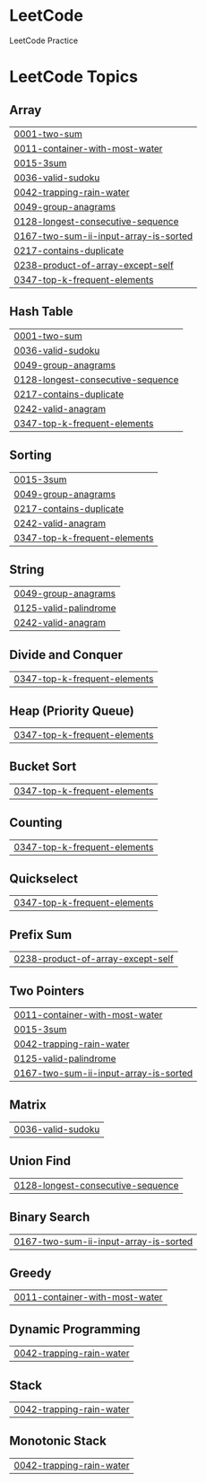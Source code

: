 # LeetCode
 LeetCode Practice

<!---LeetCode Topics Start-->
# LeetCode Topics
## Array
|  |
| ------- |
| [0001-two-sum](https://github.com/chhhhhyoo/LeetCodePrc/tree/master/0001-two-sum) |
| [0011-container-with-most-water](https://github.com/chhhhhyoo/LeetCodePrc/tree/master/0011-container-with-most-water) |
| [0015-3sum](https://github.com/chhhhhyoo/LeetCodePrc/tree/master/0015-3sum) |
| [0036-valid-sudoku](https://github.com/chhhhhyoo/LeetCodePrc/tree/master/0036-valid-sudoku) |
| [0042-trapping-rain-water](https://github.com/chhhhhyoo/LeetCodePrc/tree/master/0042-trapping-rain-water) |
| [0049-group-anagrams](https://github.com/chhhhhyoo/LeetCodePrc/tree/master/0049-group-anagrams) |
| [0128-longest-consecutive-sequence](https://github.com/chhhhhyoo/LeetCodePrc/tree/master/0128-longest-consecutive-sequence) |
| [0167-two-sum-ii-input-array-is-sorted](https://github.com/chhhhhyoo/LeetCodePrc/tree/master/0167-two-sum-ii-input-array-is-sorted) |
| [0217-contains-duplicate](https://github.com/chhhhhyoo/LeetCodePrc/tree/master/0217-contains-duplicate) |
| [0238-product-of-array-except-self](https://github.com/chhhhhyoo/LeetCodePrc/tree/master/0238-product-of-array-except-self) |
| [0347-top-k-frequent-elements](https://github.com/chhhhhyoo/LeetCodePrc/tree/master/0347-top-k-frequent-elements) |
## Hash Table
|  |
| ------- |
| [0001-two-sum](https://github.com/chhhhhyoo/LeetCodePrc/tree/master/0001-two-sum) |
| [0036-valid-sudoku](https://github.com/chhhhhyoo/LeetCodePrc/tree/master/0036-valid-sudoku) |
| [0049-group-anagrams](https://github.com/chhhhhyoo/LeetCodePrc/tree/master/0049-group-anagrams) |
| [0128-longest-consecutive-sequence](https://github.com/chhhhhyoo/LeetCodePrc/tree/master/0128-longest-consecutive-sequence) |
| [0217-contains-duplicate](https://github.com/chhhhhyoo/LeetCodePrc/tree/master/0217-contains-duplicate) |
| [0242-valid-anagram](https://github.com/chhhhhyoo/LeetCodePrc/tree/master/0242-valid-anagram) |
| [0347-top-k-frequent-elements](https://github.com/chhhhhyoo/LeetCodePrc/tree/master/0347-top-k-frequent-elements) |
## Sorting
|  |
| ------- |
| [0015-3sum](https://github.com/chhhhhyoo/LeetCodePrc/tree/master/0015-3sum) |
| [0049-group-anagrams](https://github.com/chhhhhyoo/LeetCodePrc/tree/master/0049-group-anagrams) |
| [0217-contains-duplicate](https://github.com/chhhhhyoo/LeetCodePrc/tree/master/0217-contains-duplicate) |
| [0242-valid-anagram](https://github.com/chhhhhyoo/LeetCodePrc/tree/master/0242-valid-anagram) |
| [0347-top-k-frequent-elements](https://github.com/chhhhhyoo/LeetCodePrc/tree/master/0347-top-k-frequent-elements) |
## String
|  |
| ------- |
| [0049-group-anagrams](https://github.com/chhhhhyoo/LeetCodePrc/tree/master/0049-group-anagrams) |
| [0125-valid-palindrome](https://github.com/chhhhhyoo/LeetCodePrc/tree/master/0125-valid-palindrome) |
| [0242-valid-anagram](https://github.com/chhhhhyoo/LeetCodePrc/tree/master/0242-valid-anagram) |
## Divide and Conquer
|  |
| ------- |
| [0347-top-k-frequent-elements](https://github.com/chhhhhyoo/LeetCodePrc/tree/master/0347-top-k-frequent-elements) |
## Heap (Priority Queue)
|  |
| ------- |
| [0347-top-k-frequent-elements](https://github.com/chhhhhyoo/LeetCodePrc/tree/master/0347-top-k-frequent-elements) |
## Bucket Sort
|  |
| ------- |
| [0347-top-k-frequent-elements](https://github.com/chhhhhyoo/LeetCodePrc/tree/master/0347-top-k-frequent-elements) |
## Counting
|  |
| ------- |
| [0347-top-k-frequent-elements](https://github.com/chhhhhyoo/LeetCodePrc/tree/master/0347-top-k-frequent-elements) |
## Quickselect
|  |
| ------- |
| [0347-top-k-frequent-elements](https://github.com/chhhhhyoo/LeetCodePrc/tree/master/0347-top-k-frequent-elements) |
## Prefix Sum
|  |
| ------- |
| [0238-product-of-array-except-self](https://github.com/chhhhhyoo/LeetCodePrc/tree/master/0238-product-of-array-except-self) |
## Two Pointers
|  |
| ------- |
| [0011-container-with-most-water](https://github.com/chhhhhyoo/LeetCodePrc/tree/master/0011-container-with-most-water) |
| [0015-3sum](https://github.com/chhhhhyoo/LeetCodePrc/tree/master/0015-3sum) |
| [0042-trapping-rain-water](https://github.com/chhhhhyoo/LeetCodePrc/tree/master/0042-trapping-rain-water) |
| [0125-valid-palindrome](https://github.com/chhhhhyoo/LeetCodePrc/tree/master/0125-valid-palindrome) |
| [0167-two-sum-ii-input-array-is-sorted](https://github.com/chhhhhyoo/LeetCodePrc/tree/master/0167-two-sum-ii-input-array-is-sorted) |
## Matrix
|  |
| ------- |
| [0036-valid-sudoku](https://github.com/chhhhhyoo/LeetCodePrc/tree/master/0036-valid-sudoku) |
## Union Find
|  |
| ------- |
| [0128-longest-consecutive-sequence](https://github.com/chhhhhyoo/LeetCodePrc/tree/master/0128-longest-consecutive-sequence) |
## Binary Search
|  |
| ------- |
| [0167-two-sum-ii-input-array-is-sorted](https://github.com/chhhhhyoo/LeetCodePrc/tree/master/0167-two-sum-ii-input-array-is-sorted) |
## Greedy
|  |
| ------- |
| [0011-container-with-most-water](https://github.com/chhhhhyoo/LeetCodePrc/tree/master/0011-container-with-most-water) |
## Dynamic Programming
|  |
| ------- |
| [0042-trapping-rain-water](https://github.com/chhhhhyoo/LeetCodePrc/tree/master/0042-trapping-rain-water) |
## Stack
|  |
| ------- |
| [0042-trapping-rain-water](https://github.com/chhhhhyoo/LeetCodePrc/tree/master/0042-trapping-rain-water) |
## Monotonic Stack
|  |
| ------- |
| [0042-trapping-rain-water](https://github.com/chhhhhyoo/LeetCodePrc/tree/master/0042-trapping-rain-water) |
<!---LeetCode Topics End-->